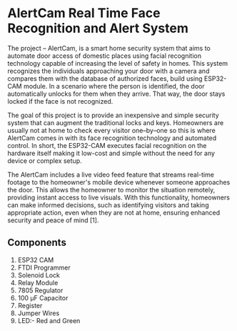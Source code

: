 # AlertCam Real Time Face Recognition and Alert System
The project – AlertCam, is a smart home security system that aims to automate door access of domestic places using facial recognition technology capable of increasing the level of safety in homes. This system recognizes the individuals approaching your door with a camera and compares them with the database of authorized faces, build using ESP32-CAM module. In a scenario where the person is identified, the door automatically unlocks for them when they arrive. That way, the door stays locked if the face is not recognized.

The goal of this project is to provide an inexpensive and simple security system that can augment the traditional locks and keys. Homeowners are usually not at home to check every visitor one–by–one so this is where AlertCam comes in with its face recognition technology and automated control. In short, the ESP32-CAM executes facial recognition on the hardware itself making it low-cost and simple without the need for any device or complex setup.

The AlertCam includes a live video feed feature that streams real-time footage to the homeowner's mobile device whenever someone approaches the door. This allows the homeowner to monitor the situation remotely, providing instant access to live visuals. With this functionality, homeowners can make informed decisions, such as identifying visitors and taking appropriate action, even when they are not at home, ensuring enhanced security and peace of mind [1].

## Components
1. ESP32 CAM
2. FTDI Programmer
3. Solenoid Lock
4. Relay Module
5. 7805 Regulator
6. 100 µF Capacitor
7. Register
8. Jumper Wires
9. LED:- Red and Green



